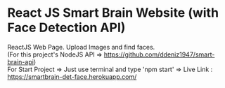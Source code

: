 # React JS Smart Brain Website (with Face Detection API)
ReactJS Web Page. Upload Images and find faces.
<br>
(For this project's NodeJS API => https://github.com/ddeniz1947/smart-brain-api)
<br>
For Start Project => Just use terminal and type 'npm start'
	=> Live Link : https://smartbrain-det-face.herokuapp.com/
